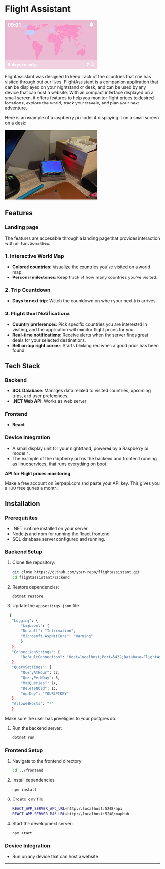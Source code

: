 # Flight Assistant&#x20;


<img src="./img/main_screen.png" alt="Main card of map" width="300" />

Flightassistant was designed to keep track of the countries that one has visited through out our lives. FlightAssistant is a companion application that can be displayed on your nightstand or desk, and can be used by any device that can host a website. With an compact interface displayed on a small screen, it offers features to help you monitor flight prices to desired locations, explore the world, track your travels, and plan your next adventure.

Here is an example of a raspberry pi model 4 displaying it on a small screen on a desk:

<img src="./img/desk.jpg" alt="Main card of map" width="300" />


## Features

### Landing page

The features are accessible through a landing page that provides  interaction with all functionalities.

### 1. Interactive World Map

- **Colored countries**: Visualize the countries you've visited on a world map.
- **Personal milestones**: Keep track of how many countries you’ve visited.

### 2. Trip Countdown

- **Days to next trip**: Watch the countdown on when your next trip arrives.

### 3. Flight Deal Notifications

- **Country preferences**: Pick specific countries you are interested in visiting, and the application will monitor flight prices for you.
- **Real-time notifications**: Receive alerts when the server finds great deals for your selected destinations.
- **Bell on top right corner**: Starts blinking red when a good price has been found

## Tech Stack

### Backend

- **SQL Database**: Manages data related to visited countries, upcoming trips, and user preferences.
- **.NET Web API**: Works as web server

### Frontend

- **React**

### Device Integration

- A small display unit for your nightstand, powered by a Raspberry pi model 4.
- The example of the rabpberry pi has the backend and frontend running as linux services, that runs everything on boot.

**API for Flight prices monitoring**

Make a free account on Serpapi.com and paste your API key. This gives you a 100 free quries a month.

## Installation

### Prerequisites

- .NET runtime installed on your server.
- Node.js and npm for running the React frontend.
- SQL database server configured and running.

### Backend Setup

1. Clone the repository:
   ```bash
   git clone https://github.com/your-repo/flightassistant.git
   cd flightassistant/backend
   ```
2. Restore dependencies:
   ```bash
   dotnet restore
   ```
3. Update the `appsettings.json` file 
 ```bash
   {
    "Logging": {
        "LogLevel": {
        "Default": "Information",
        "Microsoft.AspNetCore": "Warning"
        }
    },
    "ConnectionStrings": {
        "DefaultConnection": "Host=localhost;Port=5432;Database=FlightAssistant;Username=worker1;Password=2orker1"
    },
    "QuerySettings": {
        "QueryAtHour": 12,
        "QueryPerNDay": 5,
        "MaxQueries": 14,
        "DeleteNOld": 15,
        "ApiKey": "YOURAPIKEY"
    },
    "AllowedHosts": "*"
    }
   ```

Make sure the user has priveligies to your postgres db.

1. Run the backend server:
   ```bash
   dotnet run
   ```

### Frontend Setup

1. Navigate to the frontend directory:
   ```bash
   cd ../frontend
   ```
2. Install dependencies:
   ```bash
   npm install
   ```
3. Create .env file
   ```bash
   REACT_APP_SERVER_API_URL=http://localhost:5208/api
   REACT_APP_SERVER_MAP_URL=http://localhost:5208/mapHub
   ```

4. Start the development server:
   ```bash
   npm start
   ```

### Device Integration

- Run on any device that can host a website

---

